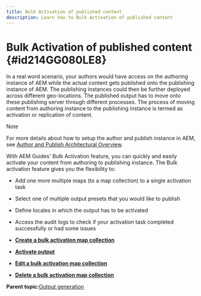 ```yaml
---
title: Bulk Activation of published content
description: Learn how to Bulk Activation of published content
---
```


# Bulk Activation of published content {#id214GG080LE8}

In a real word scenario, your authors would have access on the authoring instance of AEM while the actual content gets published onto the publishing instance of AEM. The publishing instances could then be further deployed across different geo-locations. The published output has to move onto these publishing server through different processes. The process of moving content from authoring instance to the publishing instance is termed as activation or replication of content.

>[!NOTE]
>
> For more details about how to setup the author and publish instance in AEM, see [Author and Publish Architectural Overview](https://experienceleague.adobe.com/docs/experience-manager-screens/user-guide/administering/author-publish/author-publish-architecture-overview.html?lang=en#prerequisites).

With AEM Guides' Bulk Activation feature, you can quickly and easily activate your content from authoring to publishing instance. The Bulk activation feature gives you the flexibility to:

-   Add one more multiple maps \(to a map collection\) to a single activation task

-   Select one of multiple output presets that you would like to publish

-   Define locales in which the output has to be activated

-   Access the audit logs to check if your activation task completed successfully or had some issues


-   **[Create a bulk activation map collection](conf-bulk-activation-create-map-collection.md)**  

-   **[Activate output](conf-bulk-activation-publish-map-collection.md)**  

-   **[Edit a bulk activation map collection](conf-bulk-activation-edit-map-collection.md)**  

-   **[Delete a bulk activation map collection](conf-bulk-activation-delete-map-collection.md)**  


**Parent topic:**[Output generation](generate-output.md)

